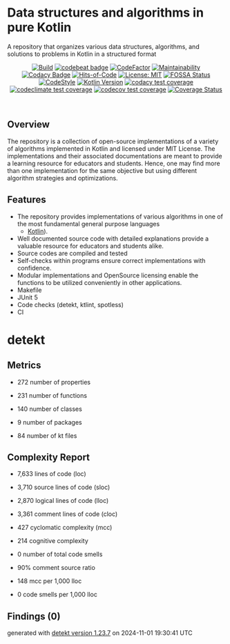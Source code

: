 # Data structures and algorithms in pure Kotlin

A repository that organizes various data structures, algorithms, and solutions to problems in Kotlin in a structured format

<p align="center">
  <a href="https://github.com/ashtanko/the-algorithms/actions/workflows/ci.yml"><img alt="Build" src="https://github.com/ashtanko/the-algorithms/actions/workflows/ci.yml/badge.svg"/></a>
  <a href="https://codebeat.co/projects/github-com-ashtanko-the-algorithms-main"><img alt="codebeat badge" src="https://codebeat.co/badges/f80b1c3d-d24b-4abb-b39c-b891c3b5c612"/></a>
  <a href="https://www.codefactor.io/repository/github/ashtanko/the-algorithms"><img alt="CodeFactor" src="https://www.codefactor.io/repository/github/ashtanko/the-algorithms/badge"/></a>
  <a href="https://codeclimate.com/github/ashtanko/the-algorithms/maintainability"><img alt="Maintainability" src="https://api.codeclimate.com/v1/badges/1a2a2ecaee3023a36b87/maintainability"/></a>
  <a href="https://app.codacy.com/gh/ashtanko/the-algorithms/dashboard?utm_source=gh&utm_medium=referral&utm_content=&utm_campaign=Badge_grade"><img alt="Codacy Badge" src="https://app.codacy.com/project/badge/Grade/3eecbb4a701d426eb5d1d2dcbb9d7679"/></a>
  <a href="https://hitsofcode.com/github/ashtanko/the-algorithms/view?branch=main&label=Hits-of-Code"><img alt="Hits-of-Code" src="https://hitsofcode.com/github/ashtanko/the-algorithms?branch=main&label=Hits-of-Code"/></a>
  <a href="https://github.com/ashtanko/the-algorithms/blob/main/LICENSE"><img alt="License: MIT" src="https://img.shields.io/badge/License-MIT-yellow.svg"/></a>
  <a href="https://app.fossa.com/projects/git%2Bgithub.com%2Fashtanko%2Fthe-algorithms?ref=badge_shield"><img alt="FOSSA Status" src="https://app.fossa.com/api/projects/git%2Bgithub.com%2Fashtanko%2Fthe-algorithms.svg?type=shield"/></a>
  <a href="https://ktlint.github.io/"><img alt="CodeStyle" src="https://img.shields.io/badge/code%20style-%E2%9D%A4-FF4081.svg"/></a>
  <a href="http://kotlinlang.org/"><img alt="Kotlin Version" src="https://img.shields.io/badge/kotlin-1.9.21-blue.svg"/></a>
  <a href="https://app.codacy.com/gh/ashtanko/the-algorithms/dashboard?utm_source=gh&utm_medium=referral&utm_content=&utm_campaign=Badge_coverage"><img alt="codacy test coverage" src="https://app.codacy.com/project/badge/Coverage/3eecbb4a701d426eb5d1d2dcbb9d7679"/></a>
  <a href="https://codeclimate.com/github/ashtanko/the-algorithms/test_coverage"><img alt="codeclimate test coverage" src="https://api.codeclimate.com/v1/badges/1a2a2ecaee3023a36b87/test_coverage"/></a>
  <a href="https://codecov.io/gh/ashtanko/the-algorithms"><img alt="codecov test coverage" src="https://codecov.io/gh/ashtanko/the-algorithms/branch/main/graph/badge.svg?token=6vzgrCAl5c"/></a>
  <a href="https://coveralls.io/github/ashtanko/the-algorithms?branch=main"><img alt="Coverage Status" src="https://coveralls.io/repos/github/ashtanko/the-algorithms/badge.svg?branch=main"/></a>
</p><br>

## Overview

The repository is a collection of open-source implementations of a variety of algorithms implemented in Kotlin and
licensed under MIT License.
The implementations and their associated documentations are meant to provide a learning resource for educators and
students.
Hence, one may find more than one implementation for the same objective but using different algorithm strategies and
optimizations.

## Features

* The repository provides implementations of various algorithms in one of the most fundamental general purpose languages
  - [Kotlin](https://kotlinlang.org/)).
* Well documented source code with detailed explanations provide a valuable resource for educators and students alike.
* Source codes are compiled and tested
* Self-checks within programs ensure correct implementations with confidence.
* Modular implementations and OpenSource licensing enable the functions to be utilized conveniently in other
  applications.
* Makefile
* JUnit 5
* Code checks (detekt, ktlint, spotless)
* CI
# detekt

## Metrics

* 272 number of properties

* 231 number of functions

* 140 number of classes

* 9 number of packages

* 84 number of kt files

## Complexity Report

* 7,633 lines of code (loc)

* 3,710 source lines of code (sloc)

* 2,870 logical lines of code (lloc)

* 3,361 comment lines of code (cloc)

* 427 cyclomatic complexity (mcc)

* 214 cognitive complexity

* 0 number of total code smells

* 90% comment source ratio

* 148 mcc per 1,000 lloc

* 0 code smells per 1,000 lloc

## Findings (0)

generated with [detekt version 1.23.7](https://detekt.dev/) on 2024-11-01 19:30:41 UTC
